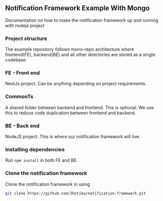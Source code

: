 ## Notification Framework Example With Mongo

Documentation on how to make the notification framework up and running with nodejs project

### Project structure

The example repository follows mono-repo architecture where frontend(FE), backend(BE) and all other directories are stored as a single codebase.

### FE - Front end

NextJs project. Can be anything depending on project requirements. 

### CommonTs

A shared folder between backend and frontend. This is optional. We use this to reduce code duplication between frontend and backend.

### BE - Back end

NodeJS project. This is where our notification framework will live. 

### Installing dependencies

Run ```npm install``` in both FE and BE.

### Clone the notification framework

Clone the notification framework in using 
```bash
git clone https://github.com/Jhotika/notification-framework.git
```
